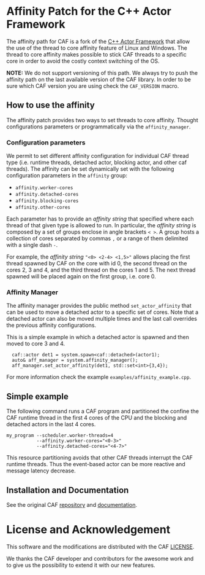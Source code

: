 # Affinity Patch for the C++ Actor Framework

The affinity path for CAF is a fork of the [C++ Actor Framework](https://github.com/actor-framework/actor-framework) that allow the use of the thread to core affinity feature of Linux and Windows.
The thread to core affinity makes possible to stick CAF threads to a specific core in order to avoid the costly context switching of the OS.

**NOTE:** We do not support versioning of this path. We always try to push the affinity path on the last available version of the CAF library.
In order to be sure which CAF version you are using check the `CAF_VERSION` macro.


## How to use the affinity
The affinity patch provides two ways to set threads to core affinity.
Thought configurations parameters or programmatically via the `affinity_manager`.

### Configuration parameters
We permit to set different affinity configuration for individual CAF thread type (i.e. runtime threads, detached actor, blocking actor, and other caf threads).
The affinity can be set dynamically set with the following configuration parameters in the `affinity` group:

- `affinity.worker-cores`
- `affinity.detached-cores`
- `affinity.blocking-cores`
- `affinity.other-cores`

Each parameter has to provide an *affinity string* that specified where each thread of that given type is allowed to run.
In particular, the *affinity string* is composed by a set of groups enclose in angle brackets `< >`.
A group hosts a collection of cores separated by commas `,` or a range of them delimited with a single dash `-`.

For example, the *affinity string* `"<0> <2-4> <1,5>"` allows placing the first thread spawned by CAF on the core with id 0, the second thread on the cores 2, 3 and 4, and the third thread on the cores 1 and 5.
The next thread spawned will be placed again on the first group, i.e. core 0.

### Affinity Manager

The affinity manager provides the public method `set_actor_affinity` that can be used to move a detached actor to a specific set of cores.
Note that a detached actor can also be moved multiple times and the last call overrides the previous affinity configurations.

This is a simple example in which a detached actor is spawned and then moved to core 3 and 4.
```(c++)
  caf::actor det1 = system.spawn<caf::detached>(actor1);
  auto& aff_manager = system.affinity_manager();
  aff_manager.set_actor_affinity(det1, std::set<int>{3,4});
```
For more information check the example `examples/affinity_example.cpp`.

## Simple example

The following command runs a CAF program and partitioned the confine the CAF runtime thread in the first 4 cores of the CPU and the blocking and detached actors in the last 4 cores.

```(bash)
my_program --scheduler.worker-threads=4
           --affinity.worker-cores="<0-3>"
           --affinity.detached-cores="<4-7>"
```

This resource partitioning avoids that other CAF threads interrupt the CAF runtime threads. Thus the event-based actor can be more reactive and message latency decrease.

## Installation and Documentation

See the original CAF [repository](https://github.com/actor-framework/actor-framework) and [documentation](https://actor-framework.readthedocs.io/en/stable/).

# License and Acknowledgement

This software and the modifications are distributed with the CAF [LICENSE](./LICENSE).

We thanks the CAF developer and contributors for the awesome work and to give us the possibility to extend it with our new features.
